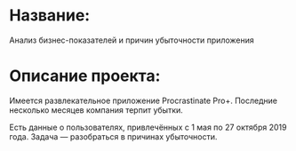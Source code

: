 # Название:
Анализ бизнес-показателей и причин убыточности приложения
# Описание проекта:
Имеется развлекательное приложение Procrastinate Pro+. Последние несколько месяцев компания терпит убытки.

Есть данные о пользователях, привлечённых с 1 мая по 27 октября 2019 года.  Задача — разобраться в причинах убыточности.
